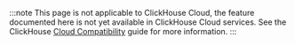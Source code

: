 
:::note
This page is not applicable to ClickHouse Cloud, the feature documented here is not yet available in ClickHouse Cloud services.
See the ClickHouse [Cloud Compatibility](/docs/en/whats-new/cloud-compatibility) guide for more information.
:::
